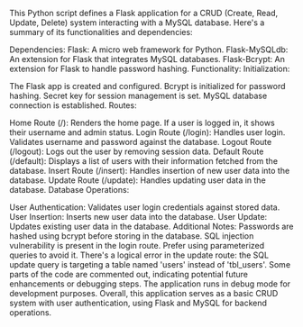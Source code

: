 This Python script defines a Flask application for a CRUD (Create, Read, Update, Delete) system interacting with a MySQL database. Here's a summary of its functionalities and dependencies:

Dependencies:
Flask: A micro web framework for Python.
Flask-MySQLdb: An extension for Flask that integrates MySQL databases.
Flask-Bcrypt: An extension for Flask to handle password hashing.
Functionality:
Initialization:

The Flask app is created and configured.
Bcrypt is initialized for password hashing.
Secret key for session management is set.
MySQL database connection is established.
Routes:

Home Route (/): Renders the home page. If a user is logged in, it shows their username and admin status.
Login Route (/login): Handles user login. Validates username and password against the database.
Logout Route (/logout): Logs out the user by removing session data.
Default Route (/default): Displays a list of users with their information fetched from the database.
Insert Route (/insert): Handles insertion of new user data into the database.
Update Route (/update): Handles updating user data in the database.
Database Operations:

User Authentication: Validates user login credentials against stored data.
User Insertion: Inserts new user data into the database.
User Update: Updates existing user data in the database.
Additional Notes:
Passwords are hashed using bcrypt before storing in the database.
SQL injection vulnerability is present in the login route. Prefer using parameterized queries to avoid it.
There's a logical error in the update route: the SQL update query is targeting a table named 'users' instead of 'tbl_users'.
Some parts of the code are commented out, indicating potential future enhancements or debugging steps.
The application runs in debug mode for development purposes.
Overall, this application serves as a basic CRUD system with user authentication, using Flask and MySQL for backend operations.
